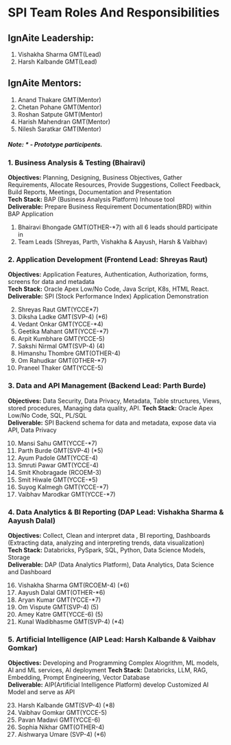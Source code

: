 # SPI Team Roles And Responsibilities
## IgnAite Leadership: 
1. Vishakha Sharma GMT(Lead)
2. Harsh Kalbande GMT(Lead)

## IgnAite Mentors: 
1. Anand Thakare GMT(Mentor)
2. Chetan Pohane GMT(Mentor)
3. Roshan Satpute GMT(Mentor)
4. Harish Mahendran GMT(Mentor)
5. Nilesh Saratkar GMT(Mentor)

##### Note: * - Prototype participents.

### 1. Business Analysis & Testing (Bhairavi)
**Objectives:** Planning, Designing, Business Objectives, Gather Requirements, Allocate Resources, Provide Suggestions, Collect Feedback, Build Reports, Meetings, Documentation and Presentation <br>
**Tech Stack:** BAP (Business Analysis Platform) Inhouse tool <br>
**Deliverable:** Prepare Business Requirement Documentation(BRD) within BAP Application<br>

1. Bhairavi Bhongade GMT(OTHER-*7) with all 6 leads should participate in
2. Team Leads (Shreyas, Parth, Vishakha & Aayush, Harsh & Vaibhav)

### 2. Application Development (Frontend Lead: Shreyas Raut)
**Objectives:** Application Features, Authentication, Authorization, forms, screens for data and metadata<br>
**Tech Stack:** Oracle Apex Low/No Code, Java Script, K8s, HTML React.<br>
**Deliverable:** SPI (Stock Performance Index) Application Demonstration<br>

2. Shreyas Raut GMT(YCCE*7)
3. Diksha Ladke GMT(SVP-4) (*6)
5. Vedant Onkar GMT(YCCE-*4)
6. Geetika Mahant GMT(YCCE-*7)
7. Arpit Kumbhare GMT(YCCE-5)
8. Sakshi Nirmal GMT(SVP-4) (4)
9. Himanshu Thombre GMT(OTHER-4)
10. Om Rahudkar GMT(OTHER-*7)
11. Praneel Thaker GMT(YCCE-5)

### 3. Data and API Management (Backend Lead: Parth Burde)
**Objectives:** Data Security, Data Privacy, Metadata, Table structures, Views, stored procedures, Managing data quality, API.
**Tech Stack:** Oracle Apex Low/No Code, SQL, PL/SQL<br>
**Deliverable:** SPI Backend schema for data and metadata, expose data via API, Data Privacy<br>

10. Mansi Sahu GMT(YCCE-*7)
11. Parth Burde GMT(SVP-4) (*5)
12. Ayum Padole GMT(YCCE-4)
13. Smruti Pawar GMT(YCCE-4)
15. Smit Khobragade (RCOEM-3)
16. Smit Hiwale GMT(YCCE-*5)
17. Suyog Kalmegh GMT(YCCE-*7)
18. Vaibhav Marodkar GMT(YCCE-*7)

### 4. Data Analytics & BI Reporting (DAP Lead: Vishakha Sharma & Aayush Dalal)
**Objectives:** Collect, Clean and interpret data , BI reporting, Dashboards (Extracting data, analyzing and interpreting trends, data visualization)<br>
**Tech Stack:** Databricks, PySpark, SQL, Python, Data Science Models, Storage<br>
**Deliverable:** DAP (Data Analytics Platform), Data Analytics, Data Science and Dashboard<br>

16. Vishakha Sharma GMT(RCOEM-4) (*6)
18. Aayush Dalal GMT(OTHER-*6)
19. Aryan Kumar GMT(YCCE-*7)
21. Om Vispute GMT(SVP-4) (5)
22. Amey Katre GMT(YCCE-6) (5)
24. Kunal Wadibhasme GMT(SVP-4) (*4)

### 5. Artificial Intelligence (AIP Lead: Harsh Kalbande & Vaibhav Gomkar)
**Objectives:** Developing and Programming Complex Alogrithm, ML models, AI and ML services, AI deployment 
**Tech Stack:** Databricks, LLM, RAG, Embedding, Prompt Engineering, Vector Database<br>
**Deliverable:** AIP(Artificial Intelligence Platform) develop Customized AI Model and serve as API<br>

23. Harsh Kalbande GMT(SVP-4) (*8)
27. Vaibhav Gomkar GMT(YCCE-5)
28. Pavan Madavi GMT(YCCE-6)
29. Sophia Nikhar GMT(OTHER-4)
30. Aishwarya Umare (SVP-4) (*6)
